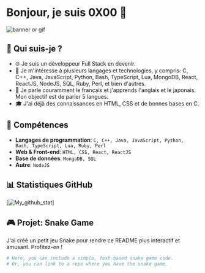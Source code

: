 # Bonjour, je suis 0X00 👋

![banner or gif](link_to_a_banner_or_gif)

## 🌱 Qui suis-je ?

- 🌐 Je suis un développeur Full Stack en devenir.
- 🌟 Je m'intéresse à plusieurs langages et technologies, y compris: C, C++, Java, JavaScript, Python, Bash, TypeScript, Lua, MongoDB, React, ReactJS, NodeJS, SQL, Ruby, Perl, et bien d'autres.
- 🌈 Je parle couramment le français et j'apprends l'anglais et le japonais. Mon objectif est de parler 5 langues.
- 🎓 J'ai déjà des connaissances en HTML, CSS et de bonnes bases en C.

## 🚀 Compétences

- **Langages de programmation**: `C, C++, Java, JavaScript, Python, Bash, TypeScript, Lua, Ruby, Perl`
- **Web & Front-end**: `HTML, CSS, React, ReactJS`
- **Base de données**: `MongoDB, SQL`
- **Autre**: `NodeJS`

## 📊 Statistiques GitHub

[![My_github_stat](https://github-readme-stats.vercel.app/api?username=0x00Ditto&show_icons=true&hide_border=true)]

## 🎮 Projet: Snake Game

J'ai créé un petit jeu Snake pour rendre ce README plus interactif et amusant. Profitez-en !

```python
# Here, you can include a simple, text-based snake game code.
# Or, you can link to a repo where you have the snake game.
